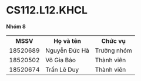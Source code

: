 # CS112.L12.KHCL 
**Nhóm 8**

 
<table style="width:100%">
  <tr>
    <th>MSSV</th>
    <th>Họ và tên</th>
    <th>Chức vụ</th>
  </tr>
  <tr>
    <td>18520689</td>
    <td>Nguyễn Đức Hà</td>
    <td>Trưởng nhóm</td>
  </tr>
  <tr>
    <td>18520502</td>
    <td>Võ Gia Bảo</td>
    <td>Thành viên</td>
  </tr>
  <tr>
    <td>18520674</td>
    <td>Trần Lê Duy</td>
    <td>Thành viên</td>
  </tr>
</table>
